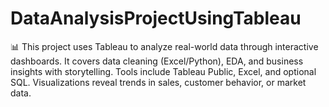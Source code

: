 # DataAnalysisProjectUsingTableau
📊 This project uses Tableau to analyze real-world data through interactive dashboards. It covers data cleaning (Excel/Python), EDA, and business insights with storytelling. Tools include Tableau Public, Excel, and optional SQL. Visualizations reveal trends in sales, customer behavior, or market data.
